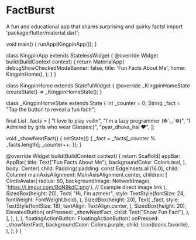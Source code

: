 # FactBurst
A fun and educational app that shares surprising and quirky facts!
import 'package:flutter/material.dart';

void main() {
  runApp(KingpinApp());
}

class KingpinApp extends StatelessWidget {
  @override
  Widget build(BuildContext context) {
    return MaterialApp(
      debugShowCheckedModeBanner: false,
      title: 'Fun Facts About Me',
      home: KingpinHome(),
    );
  }
}

class KingpinHome extends StatefulWidget {
  @override
  _KingpinHomeState createState() => _KingpinHomeState();
}

class _KingpinHomeState extends State<KingpinHome> {
  int _counter = 0;
  String _fact = "Tap the button to reveal a fun fact!";

  final List<String> _facts = [
    "I love to play voilin",
    "I'm a lazy programmer (❁´◡`❁)",
    "I Admired by girls who wear Glasses:)",
    "pyar_dhoka_hai ❤️",
  ];

  void _showNextFact() {
    setState(() {
      _fact = _facts[_counter % _facts.length];
      _counter++;
    });
  }

  @override
  Widget build(BuildContext context) {
    return Scaffold(
      appBar: AppBar(
        title: Text("Fun Facts About Me"),
        backgroundColor: Colors.teal,
      ),
      body: Center(
        child: Padding(
          padding: const EdgeInsets.all(16.0),
          child: Column(
            mainAxisAlignment: MainAxisAlignment.center,
            children: [
              CircleAvatar(
                radius: 60,
                backgroundImage: NetworkImage(
                    'https://i.imgur.com/BoN9kdC.png'), // Example direct image link
              ),
              SizedBox(height: 20),
              Text(
                "Hi, I'm azmeer",
                style: TextStyle(fontSize: 24, fontWeight: FontWeight.bold),
              ),
              SizedBox(height: 20),
              Text(
                _fact,
                style: TextStyle(fontSize: 18),
                textAlign: TextAlign.center,
              ),
              SizedBox(height: 20),
              ElevatedButton(
                onPressed: _showNextFact,
                child: Text("Show Fun Fact"),
              ),
            ],
          ),
        ),
      ),
      floatingActionButton: FloatingActionButton(
        onPressed: _showNextFact,
        backgroundColor: Colors.purple,
        child: Icon(Icons.favorite),
      ),
    );
  }
}
